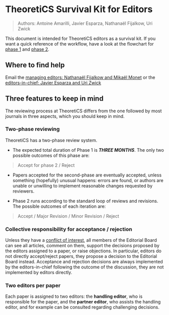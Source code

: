 # TheoretiCS Survival Kit for Editors

> Authors: Antoine Amarilli, Javier Esparza, Nathanaël Fijalkow, Uri Zwick

This document is intended for TheoretiCS editors as a survival kit.
If you want a quick reference of the
workflow, have a look at the flowchart for [phase 1](editors-phase1.pdf) and [phase 2](editors-phase2.pdf).

## Where to find help

Email the [managing editors: Nathanaël Fijalkow and Mikaël Monet](mailto:managing-editors@theoretics-journal.org)
or the [editors-in-chief: Javier Esparza and Uri Zwick](mailto:esparza@in.tum.de,zwick@tau.ac.il)

## Three features to keep in mind

The reviewing process at TheoretiCS differs from the one followed
by most journals in three aspects, which you should keep in mind.

### Two-phase reviewing

TheoretiCS has a two-phase review system. 
* The expected total duration of Phase 1 is ***THREE MONTHS***. 
The only two possible outcomes of this phase are: 
> Accept for phase 2 / Reject

* Papers accepted for the second-phase are eventually accepted, unless something (hopefully) unusual happens: errors are found, or  authors are unable or unwilling to implement reasonable changes requested by reviewers.

* Phase 2 runs according to the standard loop of reviews and revisions. The possible outcomes 
of each iteration are:
> Accept / Major Revision / Minor Revision / Reject

### Collective responsibility for acceptance / rejection

Unless they have a [conflict of interest](https://theoretics.episciences.org/page/conflict-of-interest-policy), all members of the Editorial Board can see all articles,
comment on them, support the decisions proposed by the editors assigned to a paper, or raise objections.
In particular, editors do not directly accept/reject papers, they propose a decision 
to the Editorial Board instead. Acceptance and rejection decisions are always
implemented by the editors-in-chief following the outcome of the discussion,
they are not implemented by editors directly.

### Two editors per paper

Each paper is assigned to two editors: the **handling editor**, who
is responsible for the paper, and the **partner editor**, who
assists the handling editor, and for example can be consulted 
regarding challenging decisions.
